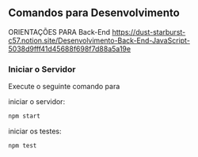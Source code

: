 ## Comandos para Desenvolvimento

ORIENTAÇÕES PARA 
Back-End
https://dust-starburst-c57.notion.site/Desenvolvimento-Back-End-JavaScript-5038d9fff41d45688f698f7d88a5a19e

### Iniciar o Servidor

Execute o seguinte comando para

 iniciar o servidor:

```bash
npm start
```
iniciar os testes:

```bash
npm test
```
